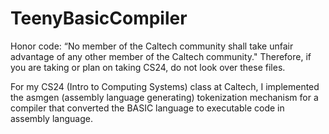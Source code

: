 # TeenyBasicCompiler

Honor code: “No member of the Caltech community shall take unfair advantage of any other member of the Caltech community." Therefore, if you are taking or plan on taking CS24, do not look over these files.

For my CS24 (Intro to Computing Systems) class at Caltech, I implemented the asmgen (assembly language generating) tokenization mechanism for a compiler that converted the BASIC language to executable code in assembly language.
